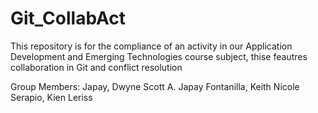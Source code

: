 # Git_CollabAct
This repository is for the compliance of an activity in our Application Development and Emerging Technologies course subject, thise feautres collaboration in Git and conflict resolution

Group Members:
Japay, Dwyne Scott A. Japay
Fontanilla, Keith Nicole
Serapio, Kien Leriss

